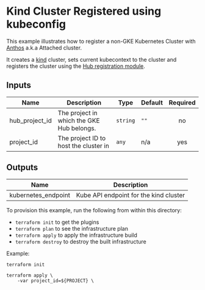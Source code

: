# Kind Cluster Registered using kubeconfig

This example illustrates how to register a non-GKE Kubernetes Cluster with [Anthos](https://cloud.google.com/anthos/multicluster-management/environs) a.k.a Attached cluster.

It creates a [kind](https://kind.sigs.k8s.io/) cluster, sets current kubecontext to the cluster and registers the cluster using the [Hub registration module](../../modules/hub).

<!-- BEGINNING OF PRE-COMMIT-TERRAFORM DOCS HOOK -->
## Inputs

| Name | Description | Type | Default | Required |
|------|-------------|------|---------|:--------:|
| hub\_project\_id | The project in which the GKE Hub belongs. | `string` | `""` | no |
| project\_id | The project ID to host the cluster in | `any` | n/a | yes |

## Outputs

| Name | Description |
|------|-------------|
| kubernetes\_endpoint | Kube API endpoint for the kind cluster |

<!-- END OF PRE-COMMIT-TERRAFORM DOCS HOOK -->

To provision this example, run the following from within this directory:
- `terraform init` to get the plugins
- `terraform plan` to see the infrastructure plan
- `terraform apply` to apply the infrastructure build
- `terraform destroy` to destroy the built infrastructure

Example:

```
terraform init

terraform apply \
    -var project_id=${PROJECT} \
```
